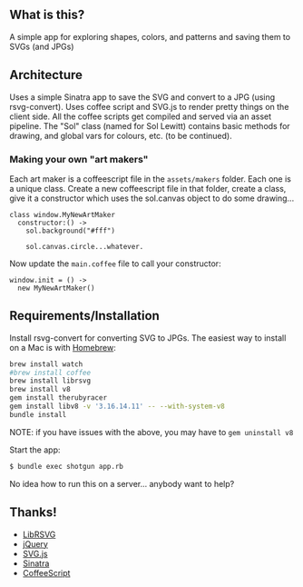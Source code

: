 
## What is this?

A simple app for exploring shapes, colors, and patterns and saving them to SVGs (and JPGs)

## Architecture
Uses a simple Sinatra app to save the SVG and convert to a JPG (using rsvg-convert). Uses coffee script and SVG.js to render pretty things on the client side. All the coffee scripts get compiled and served via an asset pipeline.
The "Sol" class (named for Sol Lewitt) contains basic methods for drawing, and global vars for colours, etc. (to be continued).

### Making your own "art makers"
Each art maker is a coffeescript file in the `assets/makers` folder. Each one is a unique class.
Create a new coffeescript file in that folder, create a class, give it a constructor which uses the sol.canvas object to do some drawing...


```
class window.MyNewArtMaker
  constructor:() ->
    sol.background("#fff")

    sol.canvas.circle...whatever.
```

Now update the `main.coffee` file to call your constructor:

```
window.init = () ->
  new MyNewArtMaker()
```


## Requirements/Installation

Install rsvg-convert for converting SVG to JPGs. The easiest way to install on a Mac is with [Homebrew](http://brew.sh/):

```bash
brew install watch
#brew install coffee
brew install librsvg
brew install v8
gem install therubyracer
gem install libv8 -v '3.16.14.11' -- --with-system-v8
bundle install

```
NOTE: if you have issues with the above, you may have to `gem uninstall v8`

Start the app:
```bash
$ bundle exec shotgun app.rb
```
No idea how to run this on a server... anybody want to help?

## Thanks!
- [LibRSVG](https://wiki.gnome.org/Projects/LibRsvg)
- [jQuery](http://jquery.com)
- [SVG.js](https://github.com/wout/svg.js)
- [Sinatra](https://github.com/sinatra)
- [CoffeeScript](http://coffeescript.org/)
